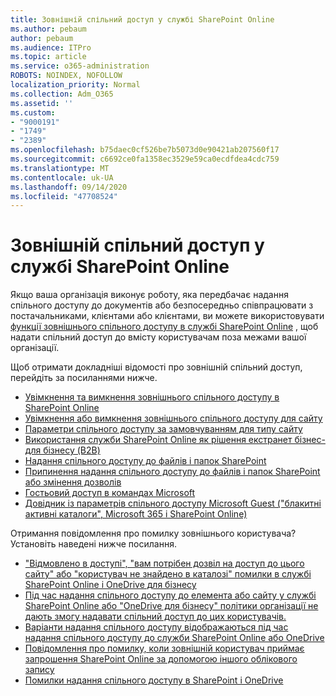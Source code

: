 ```yaml
---
title: Зовнішній спільний доступ у службі SharePoint Online
ms.author: pebaum
author: pebaum
ms.audience: ITPro
ms.topic: article
ms.service: o365-administration
ROBOTS: NOINDEX, NOFOLLOW
localization_priority: Normal
ms.collection: Adm_O365
ms.assetid: ''
ms.custom:
- "9000191"
- "1749"
- "2389"
ms.openlocfilehash: b75daec0cf526be7b5073d0e90421ab207560f17
ms.sourcegitcommit: c6692ce0fa1358ec3529e59ca0ecdfdea4cdc759
ms.translationtype: MT
ms.contentlocale: uk-UA
ms.lasthandoff: 09/14/2020
ms.locfileid: "47708524"
---
```

# <a name="external-sharing-in-sharepoint-online"></a>Зовнішній спільний доступ у службі SharePoint Online

Якщо ваша організація виконує роботу, яка передбачає надання спільного доступу до документів або безпосередньо співпрацювати з постачальниками, клієнтами або клієнтами, ви можете використовувати [функції зовнішнього спільного доступу в службі SharePoint Online](https://docs.microsoft.com/sharepoint/external-sharing-overview) , щоб надати спільний доступ до вмісту користувачам поза межами вашої організації.

Щоб отримати докладніші відомості про зовнішній спільний доступ, перейдіть за посиланнями нижче.

- [Увімкнення та вимкнення зовнішнього спільного доступу в SharePoint Online](https://docs.microsoft.com/sharepoint/turn-external-sharing-on-or-off)
- [Увімкнення або вимкнення зовнішнього спільного доступу для сайту](https://docs.microsoft.com/sharepoint/change-external-sharing-site)
- [Параметри спільного доступу за замовчуванням для типу сайту](https://docs.microsoft.com/Office365/Enterprise/microsoft-365-guest-settings#sharepoint-site-level)
- [Використання служби SharePoint Online як рішення екстранет бізнес-для бізнесу (B2B)](https://docs.microsoft.com/sharepoint/create-b2b-extranet)
- [Надання спільного доступу до файлів і папок SharePoint](https://support.office.com/article/share-sharepoint-files-or-folders-1fe37332-0f9a-4719-970e-d2578da4941c)
- [Припинення надання спільного доступу до файлів і папок SharePoint або змінення дозволів](https://support.office.com/article/stop-sharing-onedrive-or-sharepoint-files-or-folders-or-change-permissions-0a36470f-d7fe-40a0-bd74-0ac6c1e13323)
- [Гостьовий доступ в командах Microsoft](https://docs.microsoft.com/MicrosoftTeams/guest-access)
- [Довідник із параметрів спільного доступу Microsoft Guest ("блакитні активні каталоги", Microsoft 365 і SharePoint Online)](https://docs.microsoft.com/Office365/Enterprise/microsoft-365-guest-settings)

Отримання повідомлення про помилку зовнішнього користувача?Установіть наведені нижче посилання.

- ["Відмовлено в доступі", "вам потрібен дозвіл на доступ до цього сайту" або "користувач не знайдено в каталозі" помилки в службі SharePoint Online і OneDrive для бізнесу](https://docs.microsoft.com/sharepoint/support/administration/access-denied-or-need-permission-error-sharepoint-online-or-onedrive-for-business)
- [Під час надання спільного доступу до елемента або сайту у службі SharePoint Online або "OneDrive для бізнесу" політики організації не дають змогу надавати спільний доступ до цих користувачів.](https://docs.microsoft.com/sharepoint/support/administration/organization-policies-do-not-allow-you-to-share-with-users-error)
- [Варіанти надання спільного доступу відображаються під час надання спільного доступу до служби SharePoint Online або OneDrive](https://docs.microsoft.com/sharepoint/support/administration/sharing-options-grayed-out-when-sharing-from-sharepoint-online-or-onedrive)
- [Повідомлення про помилку, коли зовнішній користувач приймає запрошення SharePoint Online за допомогою іншого облікового запису](https://docs.microsoft.com/sharepoint/support/sharing-and-permissions/error-when-external-user-accepts-an-invitation-by-using-another-account)
- [Помилки надання спільного доступу в SharePoint і OneDrive](https://docs.microsoft.com/sharepoint/sharepoint-onedrive-error-message)


